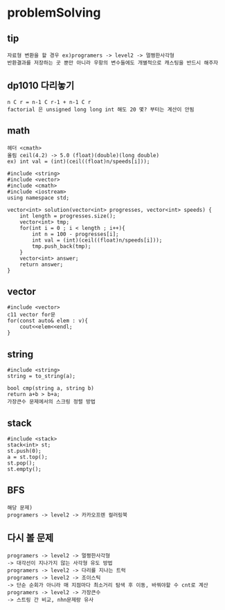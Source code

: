 # problemSolving
## tip
    자료형 변환을 할 경우 ex)programers -> level2 -> 멀쩡한사각형
    반환결과를 저장하는 곳 뿐만 아니라 우항의 변수들에도 개별적으로 캐스팅을 반드시 해주자

## dp1010 다리놓기
    n C r = n-1 C r-1 + n-1 C r
	factorial 은 unsigned long long int 해도 20 몇? 부터는 계산이 안됨

## math
    헤더 <cmath>
    올림 ceil(4.2) -> 5.0 (float)(double)(long double)
    ex) int val = (int)(ceil((float)n/speeds[i]));

    #include <string>
    #include <vector>
    #include <cmath>
    #include <iostream>
    using namespace std;

    vector<int> solution(vector<int> progresses, vector<int> speeds) {
        int length = progresses.size();
        vector<int> tmp;
        for(int i = 0 ; i < length ; i++){
            int n = 100 - progresses[i];
            int val = (int)(ceil((float)n/speeds[i]));
            tmp.push_back(tmp);
        }
        vector<int> answer;
        return answer;
    }

## vector
    #include <vector>
    c11 vector for문
    for(const auto& elem : v){
        cout<<elem<<endl;
    }
## string
    #include <string>
    string = to_string(a);

    bool cmp(string a, string b)
    return a+b > b+a;
    가장큰수 문제에서의 스크링 정렬 방법

## stack
    #include <stack>
    stack<int> st;
    st.push(0);
    a = st.top();
    st.pop();
    st.empty();

## BFS
    해당 문제)
    programers -> level2 -> 카카오프렌 컬러링북

## 다시 볼 문제
    programers -> level2 -> 멀쩡한사각형
    -> 대각선이 지나가지 않는 사각형 유도 방법
    programers -> level2 -> 다리를 지나는 트럭
    programers -> level2 -> 조이스틱
    -> 단순 순회가 아니라 매 지점마다 최소거리 탐색 후 이동, 바꿔야할 수 cnt로 계산
    programers -> level2 -> 가장큰수
    -> 스트링 간 비교, nhn문제랑 유사
